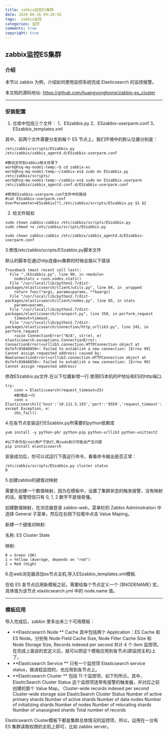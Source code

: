 ```yaml
---
title: zabbix监控ES集群
date: 2020-06-26 09:20:58
tags:  zabbix监控
categories: 监控
comments: true
copyright: true
---
```




## zabbix监控ES集群

### 介绍

本节以 zabbix 为例，介绍如何使用监控系统完成 Elasticsearch 的监控报警。

本文档的源码地址: https://github.com/huangyonghome/zabbix-es_cluster

---

### 安装配置

1. 仓库中包括三个文件： 1、ESzabbix.py 2、ESzabbix-userparm.conf 3、ESzabbix_templates.xml

其中，前两个文件需要分发到每个 ES 节点上，我们环境中的默认位置分别是：

```
/etc/zabbix/scripts/ESzabbix.py
/etc/zabbix/zabbix_agentd.d/ESzabbix-userparm.conf

#移动文件到zabbix相关目录下
work@hsq-mq-node1-temp:~$ cd zabbix-es
work@hsq-mq-node1-temp:~/zabbix-es$ sudo mv ESzabbix.py /etc/zabbix/scripts/
work@hsq-mq-node1-temp:~/zabbix-es$ sudo mv ESzabbix.userparm /etc/zabbix/zabbix_agentd.conf.d/ESzabbix-userparm.conf

#修改ESzabbix-userparm.conf文件中的路径
#cat ESzabbix-userparm.conf
UserParameter=ESzabbix[*],/etc/zabbix/scripts/ESzabbix.py $1 $2
```

2. 给文件赋权

```
sudo chown zabbix:zabbix /etc/zabbix/scripts/ESzabbix.py
sudo chmod +x /etc/zabbix/scripts/ESzabbix.py

sudo chown zabbix:zabbix /etc/zabbix/zabbix_agentd.d/ESzabbix-userparm.conf
```

3.修改/etc/zabbix/scripts/ESzabbix.py脚本文件

<!--more-->

默认的脚本在通过http连接es集群的时候会报以下错误

```
Traceback (most recent call last):
  File "./ESzabbix.py", line 90, in <module>
    nodestats = conn.nodes.stats()
  File "/usr/local/lib/python2.7/dist-packages/elasticsearch/client/utils.py", line 84, in _wrapped
    return func(*args, params=params, **kwargs)
  File "/usr/local/lib/python2.7/dist-packages/elasticsearch/client/nodes.py", line 85, in stats
    params=params,
  File "/usr/local/lib/python2.7/dist-packages/elasticsearch/transport.py", line 350, in perform_request
    timeout=timeout,
  File "/usr/local/lib/python2.7/dist-packages/elasticsearch/connection/http_urllib3.py", line 245, in perform_request
    raise ConnectionError("N/A", str(e), e)
elasticsearch.exceptions.ConnectionError: ConnectionError(<urllib3.connection.HTTPConnection object at 0x7efc93046850>: Failed to establish a new connection: [Errno 99] Cannot assign requested address) caused by: NewConnectionError(<urllib3.connection.HTTPConnection object at 0x7efc93046850>: Failed to establish a new connection: [Errno 99] Cannot assign requested address)
```

修改ESzabbix.py文件.在以下位置新增一行.使用ES本机的IP地址和ES的http端口.

```
try:
    conn = Elasticsearch(request_timeout=25)
    #新增这一行
    conn = Elasticsearch([{'host':'10.111.5.193','port':'9559','request_timeout':'25'}])
except Exception, e:
    zbx_fail()
```



4.在各节点安装运行ESzabbix.py所需要的python依赖库

```
yum install -y python-pbr python-pip python-urllib3 python-unittest2

#以下命令在root用户下执行,用sudo执行可能会产生问题
pip install elasticsearch
```



安装成功后，你可以试运行下面这行命令，看看命令输出是否正常：

```
/etc/zabbix/scripts/ESzabbix.py cluster status
0
```



5.创建zabbix的键值对映射

需要先创建一个数值映射，因为在模板中，设置了集群状态的触发报警，没有映射的话，报警短信只有 0, 1, 2 数字不是很易懂。

创建数值映射，在浏览器登录 zabbix-web，菜单栏的 Zabbix Administration 中选择 General 子菜单，然后在右侧下拉框中点击 Value Maping。

新建一个键值对映射:

名称: ES Cluster State

映射:

```
0 = Green (OK)
1 = Yellow (Average, depends on "red")
2 = Red (High)
```



6.在web浏览器添加es节点主机,导入ESzabbix_templates.xml模板.

在给 ES 各节点应用新模板之前，需要给每个节点定义一个 {$NODENAME} 宏，具体值为该节点 elasticsearch.yml 中的 node.name 值。

---

### 模板应用

导入完成后，zabbix 里多出来三个可用模板：

- **Elasticsearch Node ** Cache 其中包括两个 Application：ES Cache 和 ES Node。分别有 Node Field Cache Size, Node Filter Cache Size 和 Node Storage Size, Records indexed per second 共计 4 个 item 监控项。在完成上面说的宏定义后，就可以把这个模板应用到各节点(即监控主机)上了。
- **Elasticsearch Service ** 只有一个监控项 Elasticsearch service status，做进程监控的，也应用到各节点上。
- **Elasticsearch Cluster ** 包括 11 个监控项，如下列所示。其中，ElasticSearch Cluster Status 这个监控项连带有报警的触发器，并对应之前创建的那个 Value Map。 Cluster-wide records indexed per second Cluster-wide storage size ElasticSearch Cluster Status Number of active primary shards Number of active shards Number of data nodes Number of initializing shards Number of nodes Number of relocating shards Number of unassigned shards Total number of records

Elasticsearch Cluster模板下都是集群总体情况的监控项，所以，运用在一台有 ES 集群读取权限的主机上即可，比如 zabbix server。